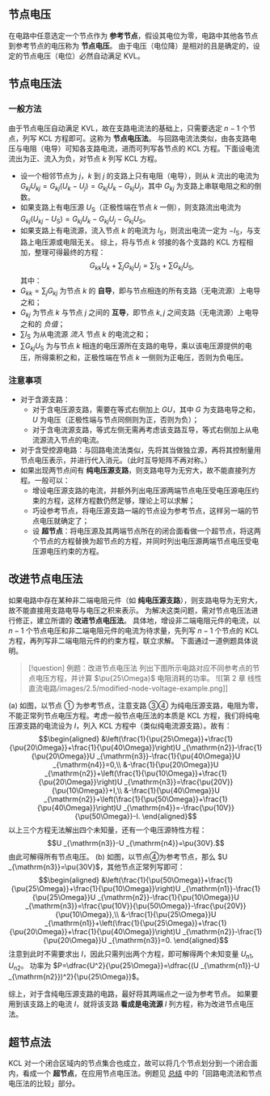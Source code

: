 ## 节点电压
在电路中任意选定一个节点作为 **参考节点**，假设其电位为零，电路中其他各节点到参考节点的电压称为 **节点电压**。
由于电压（电位降）是相对的且是确定的，设定的节点电压（电位）必然自动满足 KVL。
## 节点电压法
### 一般方法
由于节点电压自动满足 KVL，故在支路电流法的基础上，只需要选定 $n-1$ 个节点，列写 KCL 方程即可。这称为 **节点电压法**。
与回路电流法类似，由各支路电压与电阻（电导）可知各支路电流，进而可列写各节点的 KCL 方程。下面设电流流出为正、流入为负，对节点 $k$ 列写 KCL 方程。
- 设一个相邻节点为 $j$，$k$ 到 $j$ 的支路上只有电阻（电导），则从 $k$ 流出的电流为 $G_{kj}U_{kj}=G_{kj}(U_k-U_j)=G_{kj}U_k-G_{kj}U_j$，其中 $G_{kj}$ 为支路上串联电阻之和的倒数。
- 如果支路上有电压源 $U_{\mathrm S}$（正极性端在节点 $k$ 一侧），则支路流出电流为 $G_{kj}(U_{kj}-U_{\mathrm S})=G_{kj}U_k-G_{kj}U_j-G_{kj}U_{\mathrm S}$。
- 如果支路上有电流源，流入节点 $k$ 的电流为 $I_{\mathrm S}$，则流出电流一定为 $-I_{\mathrm S}$，与支路上电压源或电阻无关。
综上，将与节点 $k$ 邻接的各个支路的 KCL 方程相加，整理可得最终的方程：$$G_{kk}U_k+\sum_jG_{kj}U_j=\sum I _{\mathrm{S}}+\sum G_{kj}U _{\mathrm{S}},$$其中：
- $G_{kk}=\sum_jG_{kj}$ 为节点 $k$ 的 **自导**，即与节点相连的所有支路（无电流源）上电导之和；
- $G_{kj}$ 为节点 $k$ 与节点 $j$ 之间的 **互导**，即节点 $k,j$ 之间支路（无电流源）上电导之和的 *负值*；
- $\sum I _{\mathrm{S}}$ 为从电流源 *流入* 节点 $k$ 的电流之和；
- $\sum G_{kj}U _{\mathrm{S}}$ 为与节点 $k$ 相连的电压源所在支路的电导，乘以该电压源提供的电压，所得乘积之和，正极性端在节点 $k$ 一侧则为正电压，否则为负电压。
### 注意事项
- 对于含源支路：
	- 对于含电压源支路，需要在等式右侧加上 $GU$，其中 $G$ 为支路电导之和，$U$ 为电压（正极性端与节点同侧则为正，否则为负）；
	- 对于含电流源支路，等式左侧无需再考虑该支路互导，等式右侧加上从电流源流入节点的电流。
- 对于含受控源电路：与回路电流法类似，先将其当做独立源，再将其控制量用节点电压表示，并进行代入消元。（此时互导矩阵不再对称。）
- 如果出现两节点间有 **纯电压源支路**，则支路电导为无穷大，故不能直接列方程。一般可以：
	- 增设电压源支路的电流，并额外列出电压源两端节点电压受电压源电压约束的方程，这样方程数仍然足够，理论上可以求解；
	- 巧设参考节点，将电压源支路一端的节点设为参考节点，这样另一端的节点电压就确定了；
	- 设 **超节点**：将电压源及其两端节点所在的闭合面看做一个超节点，将这两个节点的方程替换为超节点的方程，并同时列出电压源两端节点电压受电压源电压约束的方程。
## 改进节点电压法
如果电路中存在某种非二端电阻元件（如 **纯电压源支路**），则支路电导为无穷大，故不能直接用支路电导与电压之积来表示。
为解决这类问题，需对节点电压法进行修正，建立所谓的 **改进节点电压法**。
具体地，增设非二端电阻元件的电流，以 $n-1$ 个节点电压和非二端电阻元件的电流为待求量，先列写 $n-1$ 个节点的 KCL 方程，再列写非二端电阻元件的约束方程，联立求解。
下面通过一道例题具体说明。
> [!question] 例题：改进节点电压法
> 列出下图所示电路对应不同参考点的节点电压方程，并计算 $\pu{25\Omega}$ 电阻消耗的功率。
> ![[第 2 章 线性直流电路/images/2.5/modified-node-voltage-example.png]]

(a) 如图，以节点 ① 为参考节点，注意支路 ③④ 为纯电压源支路，电阻为零，不能正常列节点电压方程。考虑一般节点电压法的本质是 KCL 方程，我们将纯电压源支路的电流设为 $I$，列入 KCL 方程中（类似纯电流源支路）。故有： $$\begin{aligned}
	&\left(\frac{1}{\pu{25\Omega}}+\frac{1}{\pu{20\Omega}}+\frac{1}{\pu{40\Omega}}\right)U _{\mathrm{n2}}-\frac{1}{\pu{20\Omega}}U _{\mathrm{n3}}-\frac{1}{\pu{40\Omega}}U _{\mathrm{n4}}=0,\\
	&-\frac{1}{\pu{20\Omega}}U _{\mathrm{n2}}+\left(\frac{1}{\pu{10\Omega}}+\frac{1}{\pu{20\Omega}}\right)U _{\mathrm{n3}}=\frac{\pu{20V}}{\pu{10\Omega}}+I,\\
    &-\frac{1}{\pu{40\Omega}}U _{\mathrm{n2}}+\left(\frac{1}{\pu{50\Omega}}+\frac{1}{\pu{40\Omega}}\right)U _{\mathrm{n4}}=-\frac{\pu{10V}}{\pu{50\Omega}}-I.
\end{aligned}$$以上三个方程无法解出四个未知量，还有一个电压源特性方程：$$U _{\mathrm{n3}}-U _{\mathrm{n4}}=\pu{30V}.$$由此可解得所有节点电压。
(b) 如图，以节点④为参考节点，那么 $U _{\mathrm{n3}}=\pu{30V}$，其他节点正常列写即可：$$\begin{aligned}
	&\left(\frac{1}{\pu{50\Omega}}+\frac{1}{\pu{25\Omega}}+\frac{1}{\pu{10\Omega}}\right)U _{\mathrm{n1}}-\frac{1}{\pu{25\Omega}}U _{\mathrm{n2}}-\frac{1}{\pu{10\Omega}}U _{\mathrm{n3}}=\frac{\pu{10V}}{\pu{50\Omega}}-\frac{\pu{20V}}{\pu{10\Omega}},\\
	&-\frac{1}{\pu{25\Omega}}U _{\mathrm{n1}}+\left(\frac{1}{\pu{25\Omega}}+\frac{1}{\pu{20\Omega}}+\frac{1}{\pu{40\Omega}}\right)U _{\mathrm{n2}}-\frac{1}{\pu{20\Omega}}U _{\mathrm{n3}}=0.
\end{aligned}$$注意到此时不需要求出 $I$，因此只需列出两个方程，即可解得两个未知变量 $U _{\mathrm{n1}},U _{\mathrm{n2}}$。
功率为 $P=\dfrac{U^2}{\pu{25\Omega}}=\dfrac{(U _{\mathrm{n1}}-U _{\mathrm{n2}})^2}{\pu{25\Omega}}$。

综上，对于含纯电压源支路的电路，最好将其两端点之一设为参考节点。
如果要用到该支路上的电流 $I$，就将该支路 **看成是电流源** $I$ 列方程，称为改进节点电压法。
## 超节点法
KCL 对一个闭合区域内的节点集合也成立，故可以将几个节点划分到一个闭合面内，看成一个 **超节点**，在应用节点电压法。例题见 [总结](第%202%20章%20线性直流电路/总结：电路的基本分析方法.md) 中的「回路电流法和节点电压法的比较」部分。